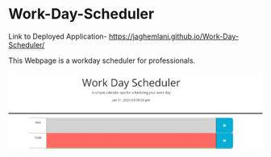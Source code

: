 # Work-Day-Scheduler

Link to Deployed Application- https://jaghemlani.github.io/Work-Day-Scheduler/

This Webpage is a workday scheduler for professionals.

![screenshot of application](./assets/Scheduler%20Preview.jpg)